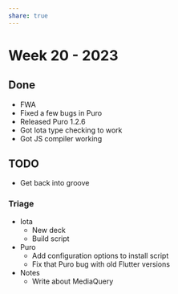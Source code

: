 ```yaml
---
share: true
---
```


# Week 20 - 2023

## Done

* FWA
* Fixed a few bugs in Puro
* Released Puro 1.2.6
* Got Iota type checking to work
* Got JS compiler working

## TODO

- Get back into groove

### Triage

* Iota
	* New deck
	* Build script
* Puro
	* Add configuration options to install script
	* Fix that Puro bug with old Flutter versions
* Notes
	* Write about MediaQuery